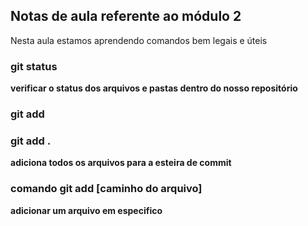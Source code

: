 ## Notas de aula referente ao módulo 2

Nesta aula estamos aprendendo comandos bem legais e úteis

### git status 
**verificar o status dos arquivos e pastas dentro do nosso repositório**


### git add 

### git add .
**adiciona todos os arquivos para a esteira de commit**

### comando git add [caminho do arquivo]

**adicionar um arquivo em especifico**